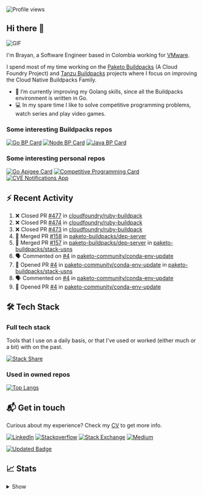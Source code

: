 ![Profile views](https://gpvc.arturio.dev/brayanhenao)

## Hi there 👋

<img alt="GIF" src="https://i.pinimg.com/originals/e4/26/70/e426702edf874b181aced1e2fa5c6cde.gif" />  


I'm Brayan, a Software Engineer based in Colombia working for [VMware](https://www.vmware.com/).

I spend most of my time working on the [Paketo Buildpacks](https://paketo.io/) (A Cloud Foundry Project)
and [Tanzu Buildpacks](https://tanzu.vmware.com/components/buildpacks) projects where I focus on improving the Cloud
Native Buildpacks Family.

- 🌱 I’m currently improving my Golang skills, since all the Buildpacks environment is written in Go.
- 💻 In my spare time I like to solve competitive programming problems, watch series and play video games.

### Some interesting Buildpacks repos

[![Go BP Card](https://github-readme-stats.vercel.app/api/pin/?username=paketo-buildpacks&repo=go&show_owner=true)](https://github.com/paketo-buildpacks/go)
[![Node BP Card](https://github-readme-stats.vercel.app/api/pin/?username=paketo-buildpacks&repo=nodejs&show_owner=true)](https://github.com/paketo-buildpacks/nodejs)
[![Java BP Card](https://github-readme-stats.vercel.app/api/pin/?username=paketo-buildpacks&repo=java&show_owner=true)](https://github.com/paketo-buildpacks/java)

### Some interesting personal repos

[![Go Apigee Card](https://github-readme-stats.vercel.app/api/pin/?username=brayanhenao&repo=go-apigee-edge)](https://github.com/brayanhenao/go-apigee-edge)
[![Competitive Programming Card](https://github-readme-stats.vercel.app/api/pin/?username=brayanhenao&repo=competitive-programming)](https://github.com/brayanhenao/competitive-programming)
[![CVE Notifications App](https://github-readme-stats.vercel.app/api/pin/?username=brayanhenao&repo=cve-notifications-app)](https://github.com/brayanhenao/cve-notifications-app)

## ⚡️ Recent Activity

<!--START_SECTION:activity-->

1. ❌ Closed PR [#477](https://github.com/cloudfoundry/ruby-buildpack/pull/477) in [cloudfoundry/ruby-buildpack](https://github.com/cloudfoundry/ruby-buildpack)
2. ❌ Closed PR [#474](https://github.com/cloudfoundry/ruby-buildpack/pull/474) in [cloudfoundry/ruby-buildpack](https://github.com/cloudfoundry/ruby-buildpack)
3. ❌ Closed PR [#473](https://github.com/cloudfoundry/ruby-buildpack/pull/473) in [cloudfoundry/ruby-buildpack](https://github.com/cloudfoundry/ruby-buildpack)
4. 🎉 Merged PR [#158](https://github.com/paketo-buildpacks/dep-server/pull/158) in [paketo-buildpacks/dep-server](https://github.com/paketo-buildpacks/dep-server)
5. 🎉 Merged PR [#157](https://github.com/paketo-buildpacks/dep-server/pull/157) in [paketo-buildpacks/dep-server](https://github.com/paketo-buildpacks/dep-server)
   in [paketo-buildpacks/stack-usns](https://github.com/paketo-buildpacks/stack-usns)
4. 🗣 Commented on [#4](https://github.com/paketo-community/conda-env-update/issues/4)
   in [paketo-community/conda-env-update](https://github.com/paketo-community/conda-env-update)
5. 💪 Opened PR [#4](https://github.com/paketo-community/conda-env-update/pull/4)
   in [paketo-community/conda-env-update](https://github.com/paketo-community/conda-env-update)
   in [paketo-buildpacks/stack-usns](https://github.com/paketo-buildpacks/stack-usns)
4. 🗣 Commented on [#4](https://github.com/paketo-community/conda-env-update/issues/4)
   in [paketo-community/conda-env-update](https://github.com/paketo-community/conda-env-update)
5. 💪 Opened PR [#4](https://github.com/paketo-community/conda-env-update/pull/4)
   in [paketo-community/conda-env-update](https://github.com/paketo-community/conda-env-update)

<!--END_SECTION:activity-->

## 🛠 Tech Stack

### Full tech stack

Tools that I use on a daily basis, or that I've used or worked (either much or a bit) with on the past.

[![Stack Share](https://img.shields.io/badge/Stack%20Share-0690FA.svg?&style=for-the-badge&logo=stackshare&logoColor=white)](https://stackshare.io/bhenao6/mystack)

### Used in owned repos

[![Top Langs](https://github-readme-stats.vercel.app/api/top-langs/?username=brayanhenao&layout=compact&langs_count=10)](https://github.com/anuraghazra/github-readme-stats)

## 📬 Get in touch

Curious about my experience? Check my [CV](resources/Brayan%20Henao%20CV.pdf) to get more info.

[![LinkedIn](https://img.shields.io/badge/linkedin-%230077B5.svg?&style=for-the-badge&logo=linkedin&logoColor=white)](https://www.linkedin.com/in/bhenao6/)
[![Stackoverflow](https://img.shields.io/badge/-F58025.svg?&style=for-the-badge&logo=stackoverflow&logoColor=white)](https://stackoverflow.com/users/5371842/brayan-henao)
[![Stack Exchange](https://img.shields.io/badge/-1E5397.svg?&style=for-the-badge&logo=stackexchange)](https://stackexchange.com/users/7008058/brayan-henao)
[![Medium](https://img.shields.io/badge/medium-%2312100E.svg?&style=for-the-badge&logo=medium&logoColor=white)](https://medium.com/@bhenao6)

[![Updated Badge](https://badges.pufler.dev/updated/brayanhenao/brayanhenao)](https://badges.pufler.dev)

## 📈 Stats

<details>
  <summary>Show</summary>

[![Brayan's github stats](https://github-readme-stats.vercel.app/api?username=brayanhenao&count_private=true&show_icons=true&theme=vue-dark)](https://github.com/anuraghazra/github-readme-stats)

<!--START_SECTION:waka-->
![Code Time](http://img.shields.io/badge/Code%20Time-187%20hrs%2037%20mins-blue)

![Lines of code](https://img.shields.io/badge/From%20Hello%20World%20I%27ve%20Written-296%20Thousand%20lines%20of%20code-blue)

**🐱 My GitHub Data** 

> 🏆 439 Contributions in the Year 2022
 > 
> 📦 97.6 kB Used in GitHub's Storage 
 > 
> 💼 Opted to Hire
 > 
> 📜 58 Public Repositories 
 > 
> 🔑 19 Private Repositories  
 > 
**I'm an Early 🐤** 

```text
🌞 Morning    149 commits    ██████░░░░░░░░░░░░░░░░░░░   25.43% 
🌆 Daytime    353 commits    ███████████████░░░░░░░░░░   60.24% 
🌃 Evening    72 commits     ███░░░░░░░░░░░░░░░░░░░░░░   12.29% 
🌙 Night      12 commits     ░░░░░░░░░░░░░░░░░░░░░░░░░   2.05%

```
📅 **I'm Most Productive on Tuesday** 

```text
Monday       92 commits     ████░░░░░░░░░░░░░░░░░░░░░   15.7% 
Tuesday      146 commits    ██████░░░░░░░░░░░░░░░░░░░   24.91% 
Wednesday    118 commits    █████░░░░░░░░░░░░░░░░░░░░   20.14% 
Thursday     116 commits    █████░░░░░░░░░░░░░░░░░░░░   19.8% 
Friday       98 commits     ████░░░░░░░░░░░░░░░░░░░░░   16.72% 
Saturday     11 commits     ░░░░░░░░░░░░░░░░░░░░░░░░░   1.88% 
Sunday       5 commits      ░░░░░░░░░░░░░░░░░░░░░░░░░   0.85%

```


📊 **This Week I Spent My Time On** 

```text
⌚︎ Time Zone: America/Bogota

💬 Programming Languages: 
sh                       2 hrs 46 mins       █████████████████████████   100.0%

🔥 Editors: 
Zsh                      2 hrs 46 mins       █████████████████████████   100.0%

💻 Operating System: 
Mac                      2 hrs 46 mins       █████████████████████████   100.0%

```

**I Mostly Code in Java** 

```text
Java                     14 repos            ███████░░░░░░░░░░░░░░░░░░   29.79% 
Go                       11 repos            █████░░░░░░░░░░░░░░░░░░░░   23.4% 
JavaScript               7 repos             ███░░░░░░░░░░░░░░░░░░░░░░   14.89% 
TypeScript               5 repos             ██░░░░░░░░░░░░░░░░░░░░░░░   10.64% 
Shell                    3 repos             █░░░░░░░░░░░░░░░░░░░░░░░░   6.38%

```



 Last Updated on 19/05/2022 03:02:27 UTC
<!--END_SECTION:waka-->
</details>
